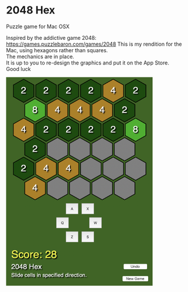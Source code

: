 # 2048 Hex
Puzzle game for Mac OSX

Inspired by the addictive game 2048: https://games.puzzlebaron.com/games/2048
This is my rendition for the Mac, using hexagons rather than squares.\
The mechanics are in place.\
It is up to you to re-design the graphics and put it on the App Store. \
Good luck

![Screenshot](screenshot.png)
